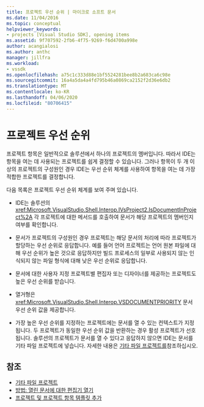 ```yaml
---
title: 프로젝트 우선 순위 | 마이크로 소프트 문서
ms.date: 11/04/2016
ms.topic: conceptual
helpviewer_keywords:
- projects [Visual Studio SDK], opening items
ms.assetid: 9f707592-2fb6-4f75-9269-f6d4700a998e
author: acangialosi
ms.author: anthc
manager: jillfra
ms.workload:
- vssdk
ms.openlocfilehash: a75c1c333d88e1bf5524281bee8b2a683ca6c98e
ms.sourcegitcommit: 16a4a5da4a4fd795b46a0869ca2152f2d36e6db2
ms.translationtype: MT
ms.contentlocale: ko-KR
ms.lasthandoff: 04/06/2020
ms.locfileid: "80706415"
---
```

# <a name="project-priority"></a>프로젝트 우선 순위
프로젝트 항목은 일반적으로 솔루션에서 하나의 프로젝트의 멤버입니다. 따라서 IDE는 항목을 여는 데 사용되는 프로젝트를 쉽게 결정할 수 있습니다. 그러나 항목이 두 개 이상의 프로젝트의 구성원인 경우 IDE는 우선 순위 체계를 사용하여 항목을 여는 데 가장 적합한 프로젝트를 결정합니다.

 다음 목록은 프로젝트 우선 순위 체계를 보여 주며 있습니다.

- IDE는 솔루션의 <xref:Microsoft.VisualStudio.Shell.Interop.IVsProject2.IsDocumentInProject%2A> 각 프로젝트에 대한 메서드를 호출하여 문서가 해당 프로젝트의 멤버인지 여부를 확인합니다.

- 문서가 프로젝트의 구성원인 경우 프로젝트는 해당 문서의 처리에 따라 프로젝트가 할당하는 우선 순위로 응답합니다. 예를 들어 언어 프로젝트는 언어 원본 파일에 대해 우선 순위가 높은 것으로 응답하지만 빌드 프로세스의 일부로 사용되지 않는 인식되지 않는 파일 형식에 대해 낮은 우선 순위로 응답합니다.

- 문서에 대한 사용자 지정 프로젝트별 편집자 또는 디자이너를 제공하는 프로젝트도 높은 우선 순위를 받습니다.

- 열거형은 <xref:Microsoft.VisualStudio.Shell.Interop.VSDOCUMENTPRIORITY> 문서 우선 순위 값을 제공합니다.

- 가장 높은 우선 순위를 지정하는 프로젝트에는 문서를 열 수 있는 컨텍스트가 지정됩니다. 두 프로젝트가 동일한 우선 순위 값을 반환하는 경우 활성 프로젝트가 선호됩니다. 솔루션의 프로젝트가 문서를 열 수 있다고 응답하지 않으면 IDE는 문서를 기타 파일 프로젝트에 넣습니다. 자세한 내용은 [기타 파일 프로젝트를](../../extensibility/internals/miscellaneous-files-project.md)참조하십시오.

## <a name="see-also"></a>참조
- [기타 파일 프로젝트](../../extensibility/internals/miscellaneous-files-project.md)
- [방법: 열린 문서에 대한 편집기 열기](../../extensibility/how-to-open-editors-for-open-documents.md)
- [프로젝트 및 프로젝트 항목 템플릿 추가](../../extensibility/internals/adding-project-and-project-item-templates.md)
